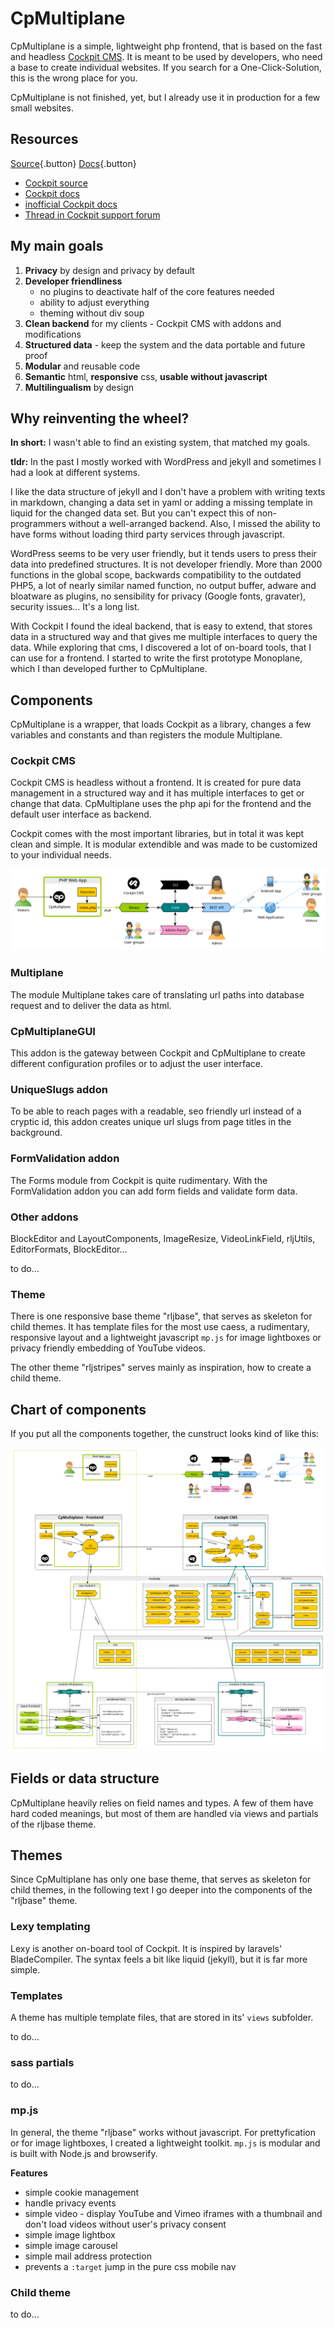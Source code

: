 # CpMultiplane

CpMultiplane is a simple, lightweight php frontend, that is based on the fast and headless [Cockpit CMS][1]. It is meant to be used by developers, who need a base to create individual websites. If you search for a One-Click-Solution, this is the wrong place for you.

CpMultiplane is not finished, yet, but I already use it in production for a few small websites.

## Resources

[Source][2]{.button} [Docs][5]{.button}

* [Cockpit source][3]
* [Cockpit docs][4]
* [inofficial Cockpit docs][6]
* [Thread in Cockpit support forum][7]

## My main goals

1. **Privacy** by design and privacy by default
2. **Developer friendliness**
    * no plugins to deactivate half of the core features needed
    * ability to adjust everything
    * theming without div soup
3. **Clean backend** for my clients - Cockpit CMS with addons and modifications
4. **Structured data** - keep the system and the data portable and future proof
5. **Modular** and reusable code
6. **Semantic** html, **responsive** css, **usable without javascript**
6. **Multilingualism** by design

## Why reinventing the wheel?

**In short:** I wasn't able to find an existing system, that matched my goals.

**tldr:** In the past I mostly worked with WordPress and jekyll and sometimes I had a look at different systems.

I like the data structure of jekyll and I don't have a problem with writing texts in markdown, changing a data set in yaml or adding a missing template in liquid for the changed data set. But you can't expect this of non-programmers without a well-arranged backend. Also, I missed the ability to have forms without loading third party services through javascript.

WordPress seems to be very user friendly, but it tends users to press their data into predefined structures. It is not developer friendly. More than 2000 functions in the global scope, backwards compatibility to the outdated PHP5, a lot of nearly similar named function, no output buffer, adware and bloatware as plugins, no sensibility for privacy (Google fonts, gravater), security issues... It's a long list.

With Cockpit I found the ideal backend, that is easy to extend, that stores data in a structured way and that gives me multiple interfaces to query the data. While exploring that cms, I discovered a lot of on-board tools, that I can use for a frontend. I started to write the first prototype Monoplane, which I than developed further to CpMultiplane.

## Components

CpMultiplane is a wrapper, that loads Cockpit as a library, changes a few variables and constants and than registers the module Multiplane.

### Cockpit CMS

Cockpit CMS is headless without a frontend. It is created for pure data management in a structured way and it has multiple interfaces to get or change that data. CpMultiplane uses the php api for the frontend and the default user interface as backend.

Cockpit comes with the most important libraries, but in total it was kept clean and simple. It is modular extendible and was made to be customized to your individual needs.

![CpMultiplane model simple](/_docs/img/uploads/cpmultiplane-model-simple_opt.svg)

### Multiplane

The module Multiplane takes care of translating url paths into database request and to deliver the data as html.

### CpMultiplaneGUI

This addon is the gateway between Cockpit and CpMultiplane to create different configuration profiles or to adjust the user interface.

### UniqueSlugs addon

To be able to reach pages with a readable, seo friendly url instead of a cryptic id, this addon creates unique url slugs from page titles in the background.

### FormValidation addon

The Forms module from Cockpit is quite rudimentary. With the FormValidation addon you can add form fields and validate form data.

### Other addons

BlockEditor and LayoutComponents, ImageResize, VideoLinkField, rljUtils, EditorFormats, BlockEditor...

to do...

### Theme

There is one responsive base theme "rljbase", that serves as skeleton for child themes. It has template files for the most use caess, a rudimentary, responsive layout and a lightweight javascript `mp.js` for image lightboxes or privacy friendly embedding of YouTube videos.

The other theme "rljstripes" serves mainly as inspiration, how to create a child theme.

## Chart of components

If you put all the components together, the cunstruct looks kind of like this:

![CpMultiplane model](/_docs/img/uploads/cpmultiplane-model_opt.svg)

## Fields or data structure

CpMultiplane heavily relies on field names and types. A few of them have hard coded meanings, but most of them are handled via views and partials of the rljbase theme.

## Themes

Since CpMultiplane has only one base theme, that serves as skeleton for child themes, in the following text I go deeper into the components of the "rljbase" theme.

### Lexy templating

Lexy is another on-board tool of Cockpit. It is inspired by laravels' BladeCompiler. The syntax feels a bit like liquid (jekyll), but it is far more simple.

### Templates

A theme has multiple template files, that are stored in its' `views` subfolder.

to do...

### sass partials

to do...

### mp.js

In general, the theme "rljbase" works without javascript. For prettyfication or for image lightboxes, I created a lightweight toolkit. `mp.js` is modular and is built with Node.js and browserify.

**Features**

* simple cookie management
* handle privacy events
* simple video - display YouTube and Vimeo iframes with a thumbnail and don't load videos without user's privacy consent
* simple image lightbox
* simple image carousel
* simple mail address protection
* prevents a `:target` jump in the pure css mobile nav


### Child theme

to do...


[1]: https://getcockpit.com/
[2]: https://github.com/raffaelj/CpMultiplane
[3]: https://github.com/agentejo/cockpit/
[4]: https://getcockpit.com/documentation/getting-started
[5]: https://cpmultiplane.rlj.me
[6]: https://zeraton.gitlab.io/cockpit-docs/
[7]: https://discourse.getcockpit.com/t/monoplane-cpmultiplane-simple-php-frontend-that-uses-cockpit-as-a-library/720
